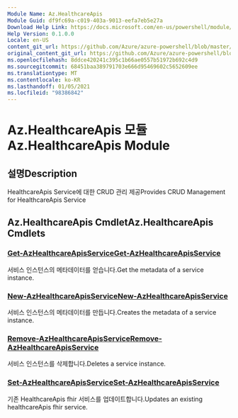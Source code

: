 ```yaml
---
Module Name: Az.HealthcareApis
Module Guid: df9fc69a-c019-403a-9013-eefa7eb5e27a
Download Help Link: https://docs.microsoft.com/en-us/powershell/module/az.healthcareapis
Help Version: 0.1.0.0
Locale: en-US
content_git_url: https://github.com/Azure/azure-powershell/blob/master/src/HealthcareApis/HealthcareApis/help/Az.HealthcareApis.md
original_content_git_url: https://github.com/Azure/azure-powershell/blob/master/src/HealthcareApis/HealthcareApis/help/Az.HealthcareApis.md
ms.openlocfilehash: 8ddce420241c395c1b66ae0557b51972b692c4d9
ms.sourcegitcommit: 68451baa389791703e666d95469602c5652609ee
ms.translationtype: MT
ms.contentlocale: ko-KR
ms.lasthandoff: 01/05/2021
ms.locfileid: "98386842"
---
```

# <span data-ttu-id="c9f76-101">Az.HealthcareApis 모듈</span><span class="sxs-lookup"><span data-stu-id="c9f76-101">Az.HealthcareApis Module</span></span>
## <span data-ttu-id="c9f76-102">설명</span><span class="sxs-lookup"><span data-stu-id="c9f76-102">Description</span></span>
<span data-ttu-id="c9f76-103">HealthcareApis Service에 대한 CRUD 관리 제공</span><span class="sxs-lookup"><span data-stu-id="c9f76-103">Provides CRUD Management for HealthcareApis Service</span></span>

## <span data-ttu-id="c9f76-104">Az.HealthcareApis Cmdlet</span><span class="sxs-lookup"><span data-stu-id="c9f76-104">Az.HealthcareApis Cmdlets</span></span>
### [<span data-ttu-id="c9f76-105">Get-AzHealthcareApisService</span><span class="sxs-lookup"><span data-stu-id="c9f76-105">Get-AzHealthcareApisService</span></span>](Get-AzHealthcareApisService.md)
<span data-ttu-id="c9f76-106">서비스 인스턴스의 메타데이터를 얻습니다.</span><span class="sxs-lookup"><span data-stu-id="c9f76-106">Get the metadata of a service instance.</span></span>

### [<span data-ttu-id="c9f76-107">New-AzHealthcareApisService</span><span class="sxs-lookup"><span data-stu-id="c9f76-107">New-AzHealthcareApisService</span></span>](New-AzHealthcareApisService.md)
<span data-ttu-id="c9f76-108">서비스 인스턴스의 메타데이터를 만듭니다.</span><span class="sxs-lookup"><span data-stu-id="c9f76-108">Creates the metadata of a service instance.</span></span>

### [<span data-ttu-id="c9f76-109">Remove-AzHealthcareApisService</span><span class="sxs-lookup"><span data-stu-id="c9f76-109">Remove-AzHealthcareApisService</span></span>](Remove-AzHealthcareApisService.md)
<span data-ttu-id="c9f76-110">서비스 인스턴스를 삭제합니다.</span><span class="sxs-lookup"><span data-stu-id="c9f76-110">Deletes a service instance.</span></span>

### [<span data-ttu-id="c9f76-111">Set-AzHealthcareApisService</span><span class="sxs-lookup"><span data-stu-id="c9f76-111">Set-AzHealthcareApisService</span></span>](Set-AzHealthcareApisService.md)
<span data-ttu-id="c9f76-112">기존 HealthcareApis fhir 서비스를 업데이트합니다.</span><span class="sxs-lookup"><span data-stu-id="c9f76-112">Updates an existing healthcareApis fhir service.</span></span>

